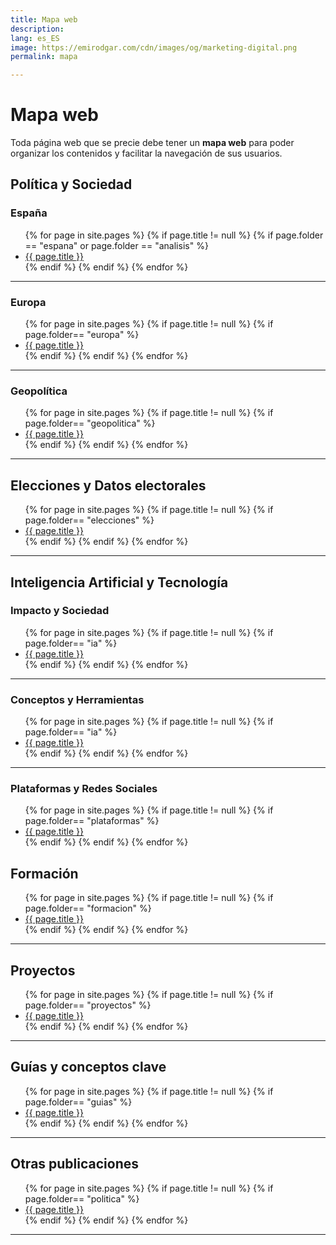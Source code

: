 ```yaml
---
title: Mapa web
description: 
lang: es_ES
image: https://emirodgar.com/cdn/images/og/marketing-digital.png
permalink: mapa

---
```


# Mapa web

Toda página web que se precie debe tener un **mapa web** para poder organizar los contenidos y facilitar la navegación de sus usuarios.


## Política y Sociedad

### España

<ul>
{% for page in site.pages %}
{% if page.title != null  %}
	{% if page.folder == "espana" or page.folder == "analisis" %}
	  <li><a href="{{ page.url }}">{{ page.title }}</a></li>
	{% endif %}
{% endif %}
{% endfor %}
</ul>

---

### Europa

<ul>
{% for page in site.pages %}
{% if page.title != null  %}
	{% if page.folder== "europa" %}
	  <li><a href="{{ page.url }}">{{ page.title }}</a></li>
	{% endif %}
{% endif %}
{% endfor %}
</ul>

---

### Geopolítica

<ul>
{% for page in site.pages %}
{% if page.title != null  %}
	{% if page.folder== "geopolitica" %}
	  <li><a href="{{ page.url }}">{{ page.title }}</a></li>
	{% endif %}
{% endif %}
{% endfor %}
</ul>

---

## Elecciones y Datos electorales

<ul>
{% for page in site.pages %}
{% if page.title != null  %}
	{% if page.folder== "elecciones" %}
	  <li><a href="{{ page.url }}">{{ page.title }}</a></li>
	{% endif %}
{% endif %}
{% endfor %}
</ul>

---

## Inteligencia Artificial y Tecnología

### Impacto y Sociedad

<ul>
{% for page in site.pages %}
{% if page.title != null  %}
	{% if page.folder== "ia" %}
	  <li><a href="{{ page.url }}">{{ page.title }}</a></li>
	{% endif %}
{% endif %}
{% endfor %}
</ul>

---

### Conceptos y Herramientas

<ul>
{% for page in site.pages %}
{% if page.title != null  %}
	{% if page.folder== "ia" %}
	  <li><a href="{{ page.url }}">{{ page.title }}</a></li>
	{% endif %}
{% endif %}
{% endfor %}
</ul>

---

### Plataformas y Redes Sociales

<ul>
{% for page in site.pages %}
{% if page.title != null  %}
	{% if page.folder== "plataformas" %}
	  <li><a href="{{ page.url }}">{{ page.title }}</a></li>
	{% endif %}
{% endif %}
{% endfor %}
</ul>

## Formación

<ul>
{% for page in site.pages %}
{% if page.title != null  %}
	{% if page.folder== "formacion" %}
	  <li><a href="{{ page.url }}">{{ page.title }}</a></li>
	{% endif %}
{% endif %}
{% endfor %}
</ul>

---

## Proyectos

<ul>
{% for page in site.pages %}
{% if page.title != null  %}
	{% if page.folder== "proyectos" %}
	  <li><a href="{{ page.url }}">{{ page.title }}</a></li>
	{% endif %}
{% endif %}
{% endfor %}
</ul>

---

## Guías y conceptos clave

<ul>
{% for page in site.pages %}
{% if page.title != null  %}
	{% if page.folder== "guias" %}
	  <li><a href="{{ page.url }}">{{ page.title }}</a></li>
	{% endif %}
{% endif %}
{% endfor %}
</ul>

---

## Otras publicaciones

<ul>
{% for page in site.pages %}
{% if page.title != null  %}
	{% if page.folder== "politica" %}
	  <li><a href="{{ page.url }}">{{ page.title }}</a></li>
	{% endif %}
{% endif %}
{% endfor %}
</ul>

---




